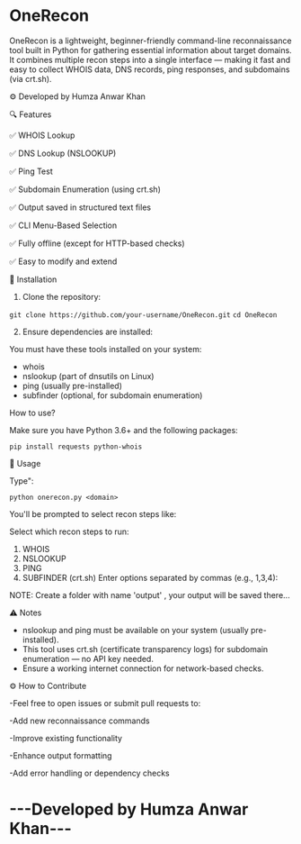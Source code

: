 # OneRecon
OneRecon is a lightweight, beginner-friendly command-line reconnaissance tool built in Python for gathering essential information about target domains. It combines multiple recon steps into a single interface — making it fast and easy to collect WHOIS data, DNS records, ping responses, and subdomains (via crt.sh).

⚙️ Developed by Humza Anwar Khan

🔍 Features

✅ WHOIS Lookup

✅ DNS Lookup (NSLOOKUP)

✅ Ping Test

✅ Subdomain Enumeration (using crt.sh)

✅ Output saved in structured text files

✅ CLI Menu-Based Selection

✅ Fully offline (except for HTTP-based checks)

✅ Easy to modify and extend

🚀 Installation

1. Clone the repository:

```git clone https://github.com/your-username/OneRecon.git``` 
```cd OneRecon```
   
2. Ensure dependencies are installed:

You must have these tools installed on your system:

- whois
- nslookup (part of dnsutils on Linux)
- ping (usually pre-installed)
- subfinder (optional, for subdomain enumeration)

How to use?

Make sure you have Python 3.6+ and the following packages:

`pip install requests python-whois`

🧪 Usage

Type":

`python onerecon.py <domain>`

You'll be prompted to select recon steps like:

Select which recon steps to run:
1. WHOIS
2. NSLOOKUP
3. PING
4. SUBFINDER (crt.sh)
Enter options separated by commas (e.g., 1,3,4): 

NOTE: Create a folder with name 'output' , your output will be saved there...


⚠️ Notes

- nslookup and ping must be available on your system (usually pre-installed).
- This tool uses crt.sh (certificate transparency logs) for subdomain enumeration — no API key needed.
- Ensure a working internet connection for network-based checks.


⚙️ How to Contribute


-Feel free to open issues or submit pull requests to:

-Add new reconnaissance commands

-Improve existing functionality

-Enhance output formatting

-Add error handling or dependency checks


# ---Developed by Humza Anwar Khan--- 
